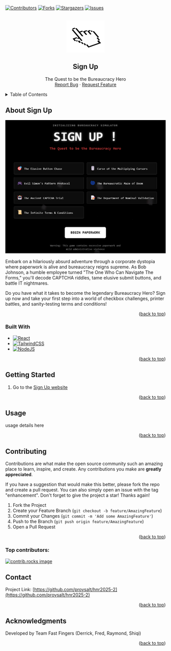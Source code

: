 <a id="readme-top"></a>

[![Contributors][contributors-shield]][contributors-url]
[![Forks][forks-shield]][forks-url]
[![Stargazers][stars-shield]][stars-url]
[![Issues][issues-shield]][issues-url]

<!-- PROJECT LOGO -->
<br />
<div align="center">
  <a href="https://github.com/provsalt/hnr2025-2">
    <img src="src/app/assets/pointer.png" alt="Logo" width="120" height="100">
  </a>

<h2 align="center">Sign Up</h2>
  <p align="center">
    The Quest to be the Bureaucracy Hero
    <br />
    <a href="https://github.com/provsalt/hnr2025-2/issues/new?labels=bug&template=bug-report---.md">Report Bug</a>
    ·
    <a href="https://github.com/provsalt/hnr2025-2/issues/new?labels=enhancement&template=feature-request---.md">Request Feature</a>
  </p>
</div>

<!-- TABLE OF CONTENTS -->
<details>
  <summary>Table of Contents</summary>
  <ol>
    <li>
      <a href="#about-the-project">About Sign Up</a>
      <ul>
        <li><a href="#built-with">Built With</a></li>
      </ul>
    </li>
    <li>
      <a href="#getting-started">Getting Started</a>
    </li>
    <li><a href="#usage">Usage</a></li>
    <li><a href="#contributing">Contributing</a></li>
    <li><a href="#contact">Contact</a></li>
    <li><a href="#acknowledgments">Acknowledgments</a></li>
  </ol>
</details>

<!-- ABOUT THE PROJECT -->

## About Sign Up

<img src="src/app/assets/signUp_screenshot.png" alt="Signup screenshot">

<br />

Embark on a hilariously absurd adventure through a corporate dystopia where paperwork is alive and bureaucracy reigns supreme. As Bob Johnson, a humble employee turned "The One Who Can Navigate The Forms," you'll decode CAPTCHA riddles, tame elusive submit buttons, and battle IT nightmares.

Do you have what it takes to become the legendary Bureaucracy Hero? Sign up now and take your first step into a world of checkbox challenges, printer battles, and sanity-testing terms and conditions!

<p align="right">(<a href="#readme-top">back to top</a>)</p>

### Built With

- [![React][React.js]][React-url]
- [![TailwindCSS][TailwindCSS]][TailwindCSS-url]
- [![NodeJS][NodeJS]][NodeJS-url]

<p align="right">(<a href="#readme-top">back to top</a>)</p>

<!-- GETTING STARTED -->

## Getting Started

1. Go to the [Sign Up website]()

<p align="right">(<a href="#readme-top">back to top</a>)</p>

<!-- USAGE EXAMPLES -->

## Usage

usage details here

<p align="right">(<a href="#readme-top">back to top</a>)</p>

<!-- CONTRIBUTING -->

## Contributing

Contributions are what make the open source community such an amazing place to learn, inspire, and create. Any contributions you make are **greatly appreciated**.

If you have a suggestion that would make this better, please fork the repo and create a pull request. You can also simply open an issue with the tag "enhancement".
Don't forget to give the project a star! Thanks again!

1. Fork the Project
2. Create your Feature Branch (`git checkout -b feature/AmazingFeature`)
3. Commit your Changes (`git commit -m 'Add some AmazingFeature'`)
4. Push to the Branch (`git push origin feature/AmazingFeature`)
5. Open a Pull Request

<p align="right">(<a href="#readme-top">back to top</a>)</p>

### Top contributors:

<a href="https://github.com/provsalt/hnr2025-2/graphs/contributors">
  <img src="https://contrib.rocks/image?repo=provsalt/hnr2025-2" alt="contrib.rocks image" />
</a>

<!-- CONTACT -->

## Contact

Project Link: [https://github.com/provsalt/hnr2025-2](https://github.com/provsalt/hnr2025-2)

<p align="right">(<a href="#readme-top">back to top</a>)</p>

<!-- ACKNOWLEDGMENTS -->

## Acknowledgments

Developed by Team Fast Fingers (Derrick, Fred, Raymond, Shiqi)

<p align="right">(<a href="#readme-top">back to top</a>)</p>

<!-- MARKDOWN LINKS & IMAGES -->
<!-- https://www.markdownguide.org/basic-syntax/#reference-style-links -->

[contributors-shield]: https://img.shields.io/github/contributors/provsalt/hnr2025-2.svg?style=for-the-badge
[contributors-url]: https://github.com/provsalt/hnr2025-2/graphs/contributors
[forks-shield]: https://img.shields.io/github/forks/provsalt/hnr2025-2.svg?style=for-the-badge
[forks-url]: https://github.com/provsalt/hnr2025-2/network/members
[stars-shield]: https://img.shields.io/github/stars/provsalt/hnr2025-2.svg?style=for-the-badge
[stars-url]: https://github.com/provsalt/hnr2025-2/stargazers
[issues-shield]: https://img.shields.io/github/issues/provsalt/hnr2025-2.svg?style=for-the-badge
[issues-url]: https://github.com/provsalt/hnr2025-2/issues
[TailwindCSS]: https://img.shields.io/badge/Tailwind%20CSS-%2338B2AC.svg?logo=tailwind-css&logoColor=white
[TailwindCSS-url]: https://tailwindcss.com/
[React.js]: https://img.shields.io/badge/React-%2320232a.svg?logo=react&logoColor=%2361DAFB
[React-url]: https://reactjs.org/
[NodeJS]: https://img.shields.io/badge/Node.js-6DA55F?logo=node.js&logoColor=white
[NodeJS-url]: https://nodejs.org/en
